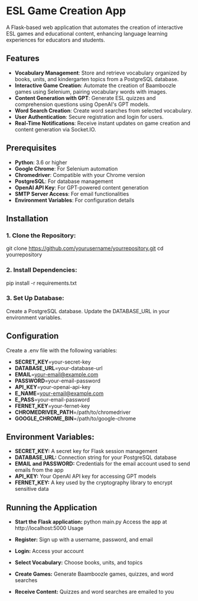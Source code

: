 # ESL Game Creation App

A Flask-based web application that automates the creation of interactive ESL games and educational content, enhancing language learning experiences for educators and students.

## Features

* **Vocabulary Management**: Store and retrieve vocabulary organized by books, units, and kindergarten topics from a PostgreSQL database.
* **Interactive Game Creation**: Automate the creation of Baamboozle games using Selenium, pairing vocabulary words with images.
* **Content Generation with GPT**: Generate ESL quizzes and comprehension questions using OpenAI's GPT models.
* **Word Search Creation**: Create word searches from selected vocabulary.
* **User Authentication**: Secure registration and login for users.
* **Real-Time Notifications**: Receive instant updates on game creation and content generation via Socket.IO.

## Prerequisites

* **Python**: 3.6 or higher
* **Google Chrome**: For Selenium automation
* **Chromedriver**: Compatible with your Chrome version
* **PostgreSQL**: For database management
* **OpenAI API Key**: For GPT-powered content generation
* **SMTP Server Access**: For email functionalities
* **Environment Variables**: For configuration details

## Installation

### 1. Clone the Repository:

git clone https://github.com/yourusername/yourrepository.git
cd yourrepository

### 2. Install Dependencies:

pip install -r requirements.txt

### 3. Set Up Database:

Create a PostgreSQL database.
Update the DATABASE_URL in your environment variables.

## Configuration
Create a .env file with the following variables:

* **SECRET_KEY**=your-secret-key
* **DATABASE_URL**=your-database-url
* **EMAIL**=your-email@example.com
* **PASSWORD**=your-email-password
* **API_KEY**=your-openai-api-key
* **E_NAME**=your-email@example.com
* **E_PASS**=your-email-password
* **FERNET_KEY**=your-fernet-key
* **CHROMEDRIVER_PATH**=/path/to/chromedriver
* **GOOGLE_CHROME_BIN**=/path/to/google-chrome


## Environment Variables:

* **SECRET_KEY:** A secret key for Flask session management
* **DATABASE_URL:** Connection string for your PostgreSQL database
* **EMAIL and PASSWORD:** Credentials for the email account used to send emails from the app
* **API_KEY:** Your OpenAI API key for accessing GPT models
* **FERNET_KEY:** A key used by the cryptography library to encrypt sensitive data

## Running the Application
* **Start the Flask application:**
python main.py
Access the app at http://localhost:5000
Usage

* **Register:** Sign up with a username, password, and email
* **Login:** Access your account
* **Select Vocabulary:** Choose books, units, and topics
* **Create Games:** Generate Baamboozle games, quizzes, and word searches
* **Receive Content:** Quizzes and word searches are emailed to you
